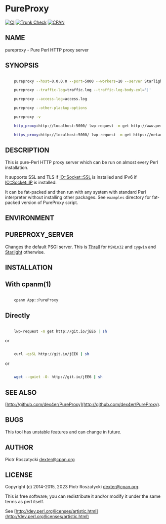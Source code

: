 # PureProxy

[![CI](https://github.com/dex4er/PureProxy/actions/workflows/ci.yaml/badge.svg)](https://github.com/dex4er/PureProxy/actions/workflows/ci.yaml)
[![Trunk Check](https://github.com/dex4er/PureProxy/actions/workflows/trunk.yaml/badge.svg)](https://github.com/dex4er/PureProxy/actions/workflows/trunk.yaml)
[![CPAN](https://img.shields.io/cpan/v/App-PureProxy)](https://metacpan.org/dist/App-PureProxy)

## NAME

pureproxy - Pure Perl HTTP proxy server

## SYNOPSIS

```sh

    pureproxy --host=0.0.0.0 --port=5000 --workers=10 --server Starlight

    pureproxy --traffic-log=traffic.log --traffic-log-body-eol='|'

    pureproxy --access-log=access.log

    pureproxy --other-plackup-options

    pureproxy -v

    http_proxy=http://localhost:5000/ lwp-request -m get http://www.perl.org/

    https_proxy=http://localhost:5000/ lwp-request -m get https://metacpan.org/

```

## DESCRIPTION

This is pure-Perl HTTP proxy server which can be run on almost every Perl
installation.

It supports SSL and TLS if [IO::Socket::SSL](https://metacpan.org/pod/IO%3A%3ASocket%3A%3ASSL) is installed and IPv6 if
[IO::Socket::IP](https://metacpan.org/pod/IO%3A%3ASocket%3A%3AIP) is installed.

It can be fat-packed and then run with any system with standard Perl
interpreter without installing other packages. See `examples` directory
for fat-packed version of PureProxy script.

## ENVIRONMENT

## PUREPROXY\_SERVER

Changes the default PSGI server. This is [Thrall](https://metacpan.org/pod/Thrall) for `MSWin32` and `cygwin`
and [Starlight](https://metacpan.org/pod/Starlight) otherwise.

## INSTALLATION

## With cpanm(1)

```sh

    cpanm App::PureProxy

```

## Directly

```sh

    lwp-request -m get http://git.io/jEE6 | sh

```

or

```sh

    curl -qsSL http://git.io/jEE6 | sh

```

or

```sh

    wget --quiet -O- http://git.io/jEE6 | sh

```

## SEE ALSO

[http://github.com/dex4er/PureProxy](http://github.com/dex4er/PureProxy).

## BUGS

This tool has unstable features and can change in future.

## AUTHOR

Piotr Roszatycki <dexter@cpan.org>

## LICENSE

Copyright (c) 2014-2015, 2023 Piotr Roszatycki <dexter@cpan.org>.

This is free software; you can redistribute it and/or modify it under
the same terms as perl itself.

See [http://dev.perl.org/licenses/artistic.html](http://dev.perl.org/licenses/artistic.html)
